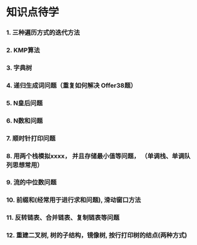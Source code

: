 # 知识点待学
### 1. 三种遍历方式的迭代方法
### 2. KMP算法
### 3. 字典树
### 4. 递归生成词问题（重复如何解决 Offer38题）
### 5. N皇后问题
### 6. N数和问题
### 7. 顺时针打印问题
### 8. 用两个栈模拟xxxx， 并且存储最小值等问题， （单调栈、单调队列思想常用）
### 9. 流的中位数问题
### 10. 前缀和(经常用于进行求和问题), 滑动窗口方法
### 11. 反转链表、合并链表、复制链表等问题
### 12. 重建二叉树, 树的子结构，镜像树, 按行打印树的结点(两种方式)
